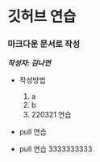 # 깃허브 연습 #
### 마크다운 문서로 작성 ###
___작성자: 김나연___
* 작성방법	
	 1. a
	 2. b
	 3. 220321 연습

* pull 연습
* pull 연습 3333333333